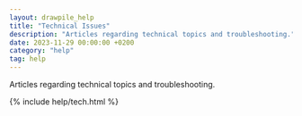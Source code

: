 ```yaml
---
layout: drawpile_help
title: "Technical Issues"
description: "Articles regarding technical topics and troubleshooting."
date: 2023-11-29 00:00:00 +0200
category: "help"
tag: help
---
```


Articles regarding technical topics and troubleshooting.

{% include help/tech.html %}

